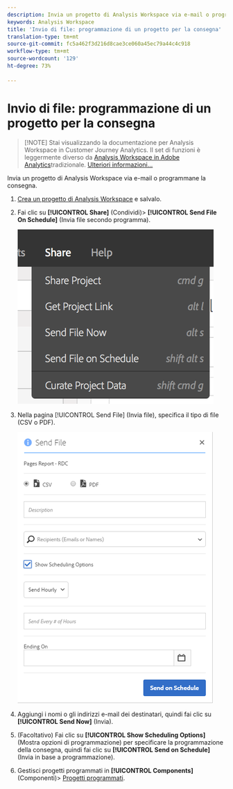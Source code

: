 ```yaml
---
description: Invia un progetto di Analysis Workspace via e-mail o programmane la consegna.
keywords: Analysis Workspace
title: 'Invio di file: programmazione di un progetto per la consegna'
translation-type: tm+mt
source-git-commit: fc5a462f3d216d8cae3ce060a45ec79a44c4c918
workflow-type: tm+mt
source-wordcount: '129'
ht-degree: 73%

---
```



# Invio di file: programmazione di un progetto per la consegna

>[!NOTE] Stai visualizzando la documentazione per  Analysis Workspace in Customer Journey Analytics. Il set di funzioni è leggermente diverso da [Analysis Workspace in Adobe  Analytics](https://docs.adobe.com/content/help/it-IT/analytics/analyze/analysis-workspace/home.html)tradizionale. [Ulteriori informazioni...](/help/getting-started/cja-aa.md)

Invia un progetto di Analysis Workspace via e-mail o programmane la consegna.

1. [Crea un progetto di Analysis Workspace](https://docs.adobe.com/content/help/en/analytics/analyze/analysis-workspace/build-workspace-project/t-freeform-project.html) e salvalo.
1. Fai clic su **[!UICONTROL Share]** (Condividi)> **[!UICONTROL Send File On Schedule]** (Invia file secondo programma).

   ![Risultato passaggio](assets/send-file.png)

1. Nella pagina [!UICONTROL Send File] (Invia file), specifica il tipo di file (CSV o PDF).

   ![Risultato passaggio](assets/send-file-pop-up.png)

1. Aggiungi i nomi o gli indirizzi e-mail dei destinatari, quindi fai clic su **[!UICONTROL Send Now]** (Invia).
1. (Facoltativo) Fai clic su **[!UICONTROL Show Scheduling Options]** (Mostra opzioni di programmazione) per specificare la programmazione della consegna, quindi fai clic su **[!UICONTROL Send on Schedule]** (Invia in base a programmazione).
1. Gestisci progetti programmati in **[!UICONTROL Components]** (Componenti)> [Progetti programmati](/help/analysis-workspace/curate-share/schedule-projects.md).
